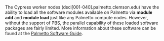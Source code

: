 The Cypress worker nodes (dsci[001-040].palmetto.clemson.edu) have the ability to load all the software modules available on Palmetto via **module add** and **module load** just like any Palmetto compute nodes. However, without the support of PBS, the parallel capability of these loaded software packages are fairly limited. More information about these software can be found at the <a href="https://www.palmetto.clemson.edu/palmetto/pages/software.html" target="_blank" rel="noopener noreferrer" rel="noopener noreferrer" rel="noopener noreferrer" rel="noopener noreferrer">Palmetto Software Guide</a>. 
